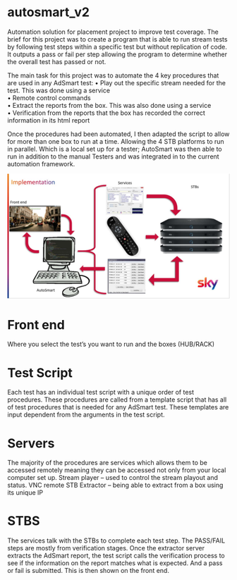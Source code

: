 # autosmart_v2

Automation solution for placement project to improve test coverage. The brief for this project was to create a program
that is able to run stream tests by following test steps within a specific test but without replication of code. 
It outputs a pass or fail per step allowing the program to determine whether the overall test has passed or not.

The main task for this project was to automate the 4 key procedures that are used in any
AdSmart test:
• Play out the specific stream needed for the test. This was done using a service <br />
• Remote control commands <br />
• Extract the reports from the box. This was also done using a service <br />
• Verification from the reports that the box has recorded the correct information in
its html report <br />

Once the procedures had been automated, I then adapted the script to allow for more
than one box to run at a time. Allowing the 4 STB platforms to run in parallel. Which is a
local set up for a tester; AutoSmart was then able to run in addition to the
manual Testers and was integrated in to the current automation framework.


![alt text](https://github.com/georgiablanco/autosmart_v2/blob/master/AUTOSMART_PIC.JPG)

# Front end
Where you select the test’s you want to run and the boxes (HUB/RACK)

# Test Script
Each test has an individual test script with a unique order of test procedures. 
These procedures are called from a template script that has all of test procedures that is needed for any AdSmart test. 
These templates are input dependent from the arguments in the test script.

# Servers
The majority of the procedures are services which allows them to be accessed remotely meaning they can be accessed not only from your local computer set up.
Stream player – used to control the stream playout and status.
VNC remote 
STB Extractor – being able to extract from a box using its unique IP

# STBS
The services talk with the STBs to complete each test step. 
The PASS/FAIL steps are mostly from verification stages. Once the extractor server extracts the AdSmart report, the test script calls the verification process to see if the information on the report matches what is expected. And a pass or fail is submitted. This is then shown on the front end.

